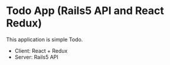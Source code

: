 # Todo App (Rails5 API and React Redux)

This application is simple Todo.

- Client: React + Redux
- Server: Rails5 API
